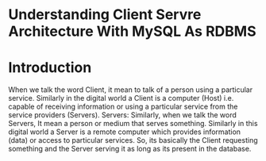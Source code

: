 # Understanding Client Servre Architecture With MySQL As RDBMS

# Introduction
When we talk the word Client, it mean to talk of a person using a particular service. Similarly in the digital world a Client is a computer (Host) i.e. capable of receiving information or using a particular service from the service providers (Servers).
Servers: Similarly, when we talk the word Servers, It mean a person or medium that serves something. Similarly in this digital world a Server is a remote computer which provides information (data) or access to particular services.
So, its basically the Client requesting something and the Server serving it as long as its present in the database.

